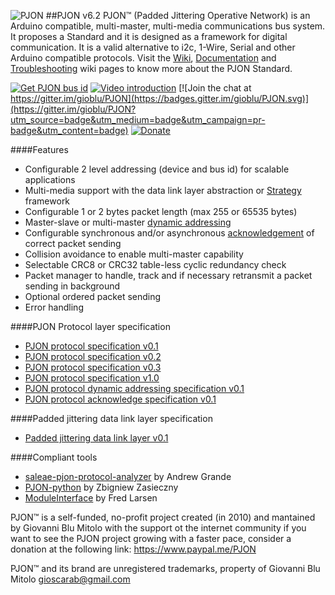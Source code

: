 
![PJON](http://www.gioblu.com/PJON/PJON-github-header-tiny.png)
##PJON v6.2
PJON™ (Padded Jittering Operative Network) is an Arduino compatible, multi-master, multi-media communications bus system. It proposes a Standard and it is designed as a framework for digital communication. It is a valid alternative to i2c, 1-Wire, Serial and other Arduino compatible protocols. Visit the [Wiki](https://github.com/gioblu/PJON/wiki), [Documentation](https://github.com/gioblu/PJON/wiki/Documentation) and [Troubleshooting](https://github.com/gioblu/PJON/wiki/Troubleshooting) wiki pages to know more about the PJON Standard.

[![Get PJON bus id](https://img.shields.io/badge/GET-PJON%20bus%20id-lightgrey.svg)](http://www.pjon.org/get-bus-id.php)
[![Video introduction](https://img.shields.io/badge/PJON-video%20introduction-blue.svg)](https://www.youtube.com/watch?v=vjc4ZF5own8)
[![Join the chat at https://gitter.im/gioblu/PJON](https://badges.gitter.im/gioblu/PJON.svg)](https://gitter.im/gioblu/PJON?utm_source=badge&utm_medium=badge&utm_campaign=pr-badge&utm_content=badge) [![Donate](http://img.shields.io/paypal/donate.png?color=brightgreen)](https://www.paypal.me/PJON)

####Features
- Configurable 2 level addressing (device and bus id) for scalable applications
- Multi-media support with the data link layer abstraction or [Strategy](https://github.com/gioblu/PJON/tree/master/strategies) framework  
- Configurable 1 or 2 bytes packet length (max 255 or 65535 bytes)
- Master-slave or multi-master [dynamic addressing](https://github.com/gioblu/PJON/blob/master/specification/PJON-dynamic-addressing-specification-v0.1.md)
- Configurable synchronous and/or asynchronous [acknowledgement](https://github.com/gioblu/PJON/blob/master/specification/PJON-protocol-acknowledge-specification-v0.1.md) of correct packet sending
- Collision avoidance to enable multi-master capability
- Selectable CRC8 or CRC32 table-less cyclic redundancy check
- Packet manager to handle, track and if necessary retransmit a packet sending in background
- Optional ordered packet sending
- Error handling

####PJON Protocol layer specification
- [PJON protocol specification v0.1](https://github.com/gioblu/PJON/blob/master/specification/PJON-protocol-specification-v0.1.md)
- [PJON protocol specification v0.2](https://github.com/gioblu/PJON/blob/master/specification/PJON-protocol-specification-v0.2.md)
- [PJON protocol specification v0.3](https://github.com/gioblu/PJON/blob/master/specification/PJON-protocol-specification-v0.3.md)
- [PJON protocol specification v1.0](https://github.com/gioblu/PJON/blob/master/specification/PJON-protocol-specification-v1.0.md)
- [PJON protocol dynamic addressing specification v0.1](https://github.com/gioblu/PJON/blob/master/specification/PJON-dynamic-addressing-specification-v0.1.md)
- [PJON protocol acknowledge specification v0.1](https://github.com/gioblu/PJON/blob/master/specification/PJON-protocol-acknowledge-specification-v0.1.md)

####Padded jittering data link layer specification
- [Padded jittering data link layer v0.1](https://github.com/gioblu/PJON/blob/master/strategies/SoftwareBitBang/specification/padded-jittering-protocol-specification-v0.1.md)

####Compliant tools
- [saleae-pjon-protocol-analyzer](https://github.com/aperepel/saleae-pjon-protocol-analyzer) by Andrew Grande
- [PJON-python](https://github.com/Girgitt/PJON-python) by Zbigniew Zasieczny
- [ModuleInterface](https://github.com/fredilarsen/ModuleInterface) by Fred Larsen

PJON™ is a self-funded, no-profit project created (in 2010) and mantained by Giovanni Blu Mitolo
with the support ot the internet community if you want to see the PJON project growing
with a faster pace, consider a donation at the following link: https://www.paypal.me/PJON

PJON™ and its brand are unregistered trademarks, property of Giovanni Blu Mitolo gioscarab@gmail.com

